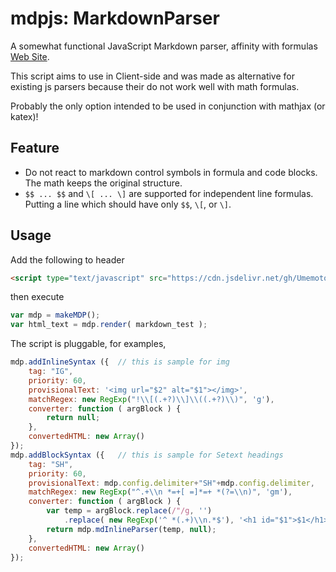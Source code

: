 # mdpjs: MarkdownParser
A somewhat functional JavaScript Markdown parser, affinity with formulas [Web Site](https://umemotoctrl.github.io/MarkdownParser/).

This script aims to use in Client-side and was made as alternative for existing js parsers because their do not work well with math formulas.

Probably the only option intended to be used in conjunction with mathjax (or katex)!

## Feature

* Do not react to markdown control symbols in formula and code blocks. The math keeps the original structure.
*  `$$ ... $$` and `\[ ... \]` are supported for independent line formulas. Putting a line which should have only `$$`, `\[`, or `\]`.

## Usage

Add the following to header 

```html
<script type="text/javascript" src="https://cdn.jsdelivr.net/gh/UmemotoCtrl/MarkdownParser@0.1.4/js/mdp.js"></script>
```

then execute

```javascript
var mdp = makeMDP();
var html_text = mdp.render( markdown_test );
```

The script is pluggable, for examples,

```javascript
mdp.addInlineSyntax ({	// this is sample for img
	tag: "IG",
	priority: 60,
	provisionalText: '<img url="$2" alt="$1"></img>',
	matchRegex: new RegExp("!\\[(.+?)\\]\\((.+?)\\)", 'g'),
	converter: function ( argBlock ) {
		return null;
	},
	convertedHTML: new Array()
});
mdp.addBlockSyntax ({	// this is sample for Setext headings
	tag: "SH",
	priority: 60,
	provisionalText: mdp.config.delimiter+"SH"+mdp.config.delimiter,	// should include delimiter+tag+delimiter
	matchRegex: new RegExp("^.+\\n *=+[ =]*=+ *(?=\\n)", 'gm'),
	converter: function ( argBlock ) {
		var temp = argBlock.replace(/"/g, '')
			.replace( new RegExp('^ *(.+)\\n.*$'), '<h1 id="$1">$1</h1>' );
		return mdp.mdInlineParser(temp, null);
	},
	convertedHTML: new Array()
});
```
